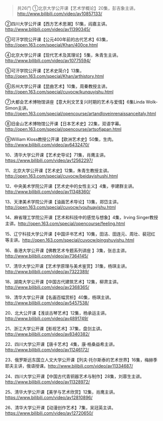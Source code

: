 
>共26门
①北京大学公开课【艺术学概论】20集，彭吉象主讲。http://www.bilibili.com/video/av10857133/

②四川大学公开课【西方艺术思潮】51集，阎嘉主讲。http://www.bilibili.com/video/av11390345/

③可汗学院公开课【公元400年前的古代艺术】63集， ​​​​ http://open.163.com/special/Khan/400ce.html

④北京大学公开课【现代艺术及其理论】5集，朱青生主讲。http://www.bilibili.com/video/av10775594/

⑤可汗学院公开课【艺术史简介】13集， ​​​​ http://open.163.com/special/Khan/arthistory.html

⑥苏州大学公开课【昆曲艺术】10集，周秦教授主讲。http://open.163.com/special/cuvocw/kunquyishu.html

⑦大都会艺术博物馆讲座【意大利文艺复兴时期的艺术与爱情】6集Linda Wolk-Simon主讲。http://open.163.com/special/opencourse/artandloveinrenaissanceitaly.html

⑧旧金山艺术博物馆公开课【日本艺术史】22集，双语字幕。http://open.163.com/special/opencourse/artsofjapan.html

⑨William Kloss教授公开课【欧洲艺术史】50集，生肉。http://www.bilibili.com/video/av6432470/

10、清华大学公开课【艺术史导论】71集，肖鹰主讲。https://www.bilibili.com/video/av12562297/

11、北京大学公开课【艺术史】12集，朱青生教授主讲。http://open.163.com/special/cuvocw/beidayishushi.html

12、中央美术学院公开课【艺术史中的女性主义】4集，李建群主讲。http://www.bilibili.com/video/av11348360/

13、天津美术学院公开课【油画艺术导论】13集，郑岱主讲。http://open.163.com/special/cuvocw/youhuayishu.html

14、麻省理工学院公开课【艺术和科技中的感觉与想象】4集，Irving Singer教授主讲。http://open.163.com/special/opencourse/feeling.html

15、辽宁科技大学公开课【中国评书艺术】10集，田洁、田连元、周壮、裴冠红等主讲。http://open.163.com/special/cuvocw/pingshuyishu.html

16、香港大学公开课【佛教艺术专题系列讲座 】3集，张总主讲。http://www.bilibili.com/video/av7364145/

17、清华大学公开课【艺术学原理与美术鉴赏】31集，杨琪主讲。http://www.bilibili.com/video/av7322389/

18、湖南大学公开课【中国古代建筑艺术】12集，柳肃主讲。http://www.bilibili.com/video/av2368365/

19、清华大学公开课【名画百幅赏析】40集，杨琪主讲。http://www.bilibili.com/video/av5457538/

20、北大公开课【浅谈古琴艺术】12集，杨承运主讲。http://www.bilibili.com/video/av4891749/

21、浙江大学公开课【影视艺术】37集，盘剑主讲。http://www.bilibili.com/video/av8340382/

22、四川大学公开课【唐卡艺术】4集，康·格桑益希主讲。http://www.bilibili.com/video/av11246172/

23、俄罗斯远东国立人文大学公开课【列夫·托尔斯泰的艺术世界】16集，梅赫季耶夫主讲，俄语授课。http://www.bilibili.com/video/av11334687/

24、四川大学公开课【中国古代青铜器艺术与制作】28集，刘蓉生主讲。http://www.bilibili.com/video/av11328972/

25、清华大学公开课【美学与艺术欣赏】12集，肖鹰主讲。https://www.bilibili.com/video/av12810896/

26、清华大学公开课【动漫创作艺术】7集，吴冠英主讲。https://www.bilibili.com/video/av12720650/ 